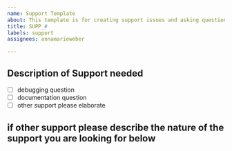 ```yaml
---
name: Support Template
about: This template is for creating support issues and asking questions of the authors
title: SUPP_#
labels: support
assignees: annamarieweber

---
```


## Description of Support needed
- [ ] debugging question
- [ ] documentation question
- [ ] other support please elaborate

## if other support please describe the nature of the support you are looking for below
